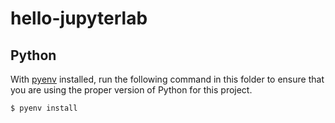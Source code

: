 # hello-jupyterlab

## Python

With [pyenv][] installed, run the following command in this folder to ensure that you are using the proper version of Python for this project.

```
$ pyenv install
```

[pyenv]: https://github.com/pyenv/pyenv
